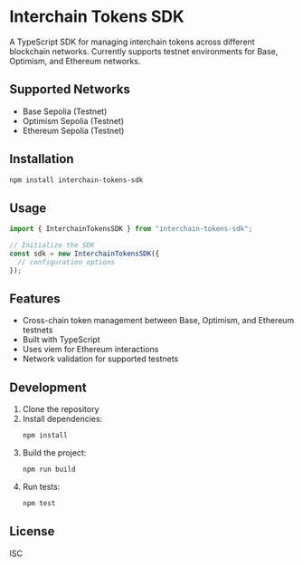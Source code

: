 # Interchain Tokens SDK

A TypeScript SDK for managing interchain tokens across different blockchain networks. Currently supports testnet environments for Base, Optimism, and Ethereum networks.

## Supported Networks

- Base Sepolia (Testnet)
- Optimism Sepolia (Testnet)
- Ethereum Sepolia (Testnet)

## Installation

```bash
npm install interchain-tokens-sdk
```

## Usage

```typescript
import { InterchainTokensSDK } from "interchain-tokens-sdk";

// Initialize the SDK
const sdk = new InterchainTokensSDK({
  // configuration options
});
```

## Features

- Cross-chain token management between Base, Optimism, and Ethereum testnets
- Built with TypeScript
- Uses viem for Ethereum interactions
- Network validation for supported testnets

## Development

1. Clone the repository
2. Install dependencies:
   ```bash
   npm install
   ```
3. Build the project:
   ```bash
   npm run build
   ```
4. Run tests:
   ```bash
   npm test
   ```

## License

ISC
